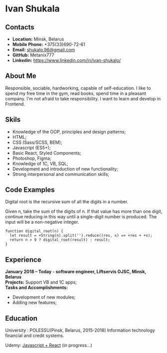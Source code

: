 # Ivan Shukala

## Contacts

-   **Location:** Minsk, Belarus
-   **Mobile Phone:** +375(33)690-72-61
-   **Email:** shukalo.96@gmail.com
-   **GitHub:** Metanix777
-   **Linkedin:** https://www.linkedin.com/in/ivan-shukalo/

## About Me

Responsible, sociable, hardworking, capable of self-education. I like to spend my free time in the gym, read books, spend time in a pleasant company.
I'm not afraid to take responsibility. I want to learn and develop in Frontend.

## Skils

-   Knowledge of the OOP, principles and design patterns;
-   HTML;
-   CSS (Sass/SCSS, BEM);
-   Javascript (ES5+);
-   Basic React, Styled Components;
-   Photoshop, Figma;
-   Knowledge of 1C, VB, SQL;
-   Development and introduction of new functionality;
-   Strong interpersonal and communication skills;

## Code Examples

Digital root is the recursive sum of all the digits in a number.

Given n, take the sum of the digits of n. If that value has more than one digit, continue reducing in this way until a single-digit number is produced. The input will be a non-negative integer.

```
function digital_root(n) {
  let result = +String(n).split('').reduce((res, x) => +res + +x);
  return n > 9 ? digital_root(result) : result;
}
```

## Experience

**January 2018 – Today - software engineer, Liftservis OJSC, Minsk, Belarus**  
**Projects:** Support VB and 1C apps;  
**Tasks and Accomplishments:**

-   Development of new modules;
-   Adding new features;

## Education

University : POLESSU(Pinsk, Belarus, 2015-2018)
Information technology financial and credit systems.

Udemy: [Javascript + React](https://www.udemy.com/course/javascript_full/) (in progress...)

